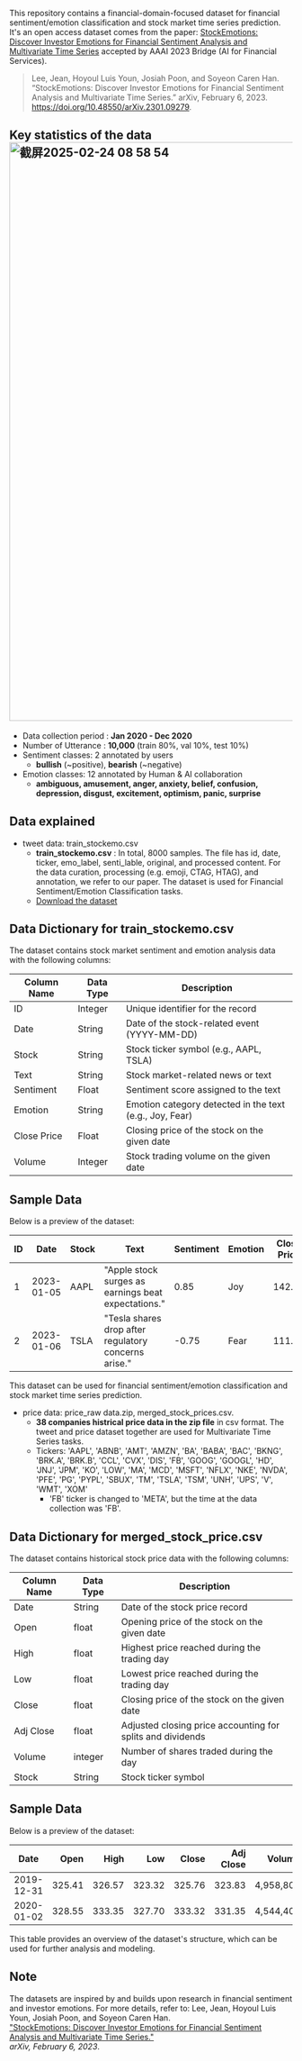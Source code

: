 This repository contains a financial-domain-focused dataset for financial sentiment/emotion classification and stock market time series prediction. It's an open access dataset comes from the paper: [StockEmotions: Discover Investor Emotions for Financial Sentiment Analysis and Multivariate Time Series](https://arxiv.org/abs/2301.09279) accepted by AAAI 2023 Bridge (AI for Financial Services).
> Lee, Jean, Hoyoul Luis Youn, Josiah Poon, and Soyeon Caren Han. “StockEmotions: Discover Investor Emotions for Financial Sentiment Analysis and Multivariate Time Series.” arXiv, February 6, 2023. https://doi.org/10.48550/arXiv.2301.09279.



## Key statistics of the data<img width="1028" alt="截屏2025-02-24 08 58 54" src="https://github.com/user-attachments/assets/f0af49f2-565c-4b17-b457-cb6fbf9683dd" />

- Data collection period : **Jan 2020 - Dec 2020**
- Number of Utterance : **10,000**  (train 80%, val 10%, test 10%)
- Sentiment classes: 2 annotated by users 
    - **bullish** (~positive), **bearish** (~negative)
- Emotion classes: 12 annotated by Human & AI collaboration
    - **ambiguous, amusement, anger, anxiety, belief, confusion, depression, disgust, excitement, optimism, panic, surprise** 

## Data explained
- tweet data: train_stockemo.csv
    - **train_stockemo.csv** : In total, 8000 samples. The file has id, date, ticker, emo_label, senti_lable, original, and processed content. For the data curation, processing (e.g. emoji, CTAG, HTAG), and annotation, we refer to our paper. The dataset is used for Financial Sentiment/Emotion Classification tasks.
    - [Download the dataset](https://github.com/Rising-Stars-by-Sunshine/Yiwei_Zhang_PS2/blob/main/Data/merged_stock_prices.csv)

## Data Dictionary for train_stockemo.csv

The dataset contains stock market sentiment and emotion analysis data with the following columns:

| Column Name  | Data Type  | Description  |
|-------------|------------|-----------------------------------------------|
| ID          | Integer    | Unique identifier for the record |
| Date        | String     | Date of the stock-related event (YYYY-MM-DD) |
| Stock       | String     | Stock ticker symbol (e.g., AAPL, TSLA) |
| Text        | String     | Stock market-related news or text |
| Sentiment   | Float      | Sentiment score assigned to the text |
| Emotion     | String     | Emotion category detected in the text (e.g., Joy, Fear) |
| Close Price | Float      | Closing price of the stock on the given date |
| Volume      | Integer    | Stock trading volume on the given date |

## Sample Data

Below is a preview of the dataset:

| ID | Date       | Stock | Text                                     | Sentiment | Emotion | Close Price | Volume  |
|----|----------- |-------|------------------------------------------|-----------|---------|-------------|---------|
| 1  | 2023-01-05 | AAPL  | "Apple stock surges as earnings beat expectations."  | 0.85      | Joy     | 142.56       | 98,200  |
| 2  | 2023-01-06 | TSLA  | "Tesla shares drop after regulatory concerns arise." | -0.75     | Fear    | 111.23       | 120,500 |

This dataset can be used for financial sentiment/emotion classification and stock market time series prediction.


- price data: price_raw data.zip, merged_stock_prices.csv. 
    - **38 companies histrical price data in the zip file** in csv format. The tweet and price dataset together are used for Multivariate Time Series tasks. 
    - Tickers: 
        'AAPL', 'ABNB', 'AMT', 'AMZN', 'BA', 'BABA', 'BAC', 'BKNG', 'BRK.A', 'BRK.B', 'CCL', 'CVX',
        'DIS', 'FB', 'GOOG', 'GOOGL', 'HD', 'JNJ', 'JPM', 'KO', 'LOW', 'MA', 'MCD', 'MSFT', 'NFLX',
        'NKE', 'NVDA', 'PFE', 'PG', 'PYPL', 'SBUX', 'TM', 'TSLA', 'TSM', 'UNH', 'UPS', 'V', 'WMT', 'XOM'
        - 'FB' ticker is changed to 'META', but the time at the data collection was 'FB'.
## Data Dictionary for merged_stock_price.csv

The dataset contains historical stock price data with the following columns:

| Column Name  | Data Type  | Description  |
|-------------|------------|-----------------------------------------------|
| Date        | String     | Date of the stock price record |
| Open        | float      | Opening price of the stock on the given date |
| High        | float      | Highest price reached during the trading day |
| Low         | float      | Lowest price reached during the trading day |
| Close       | float      | Closing price of the stock on the given date |
| Adj Close   | float      | Adjusted closing price accounting for splits and dividends |
| Volume      | integer    | Number of shares traded during the day |
| Stock       | String     | Stock ticker symbol |

## Sample Data

Below is a preview of the dataset:

| Date       | Open  | High  | Low   | Close | Adj Close | Volume  | Stock |
|------------|------:|------:|------:|------:|----------:|--------:|-------|
| 2019-12-31 | 325.41 | 326.57 | 323.32 | 325.76 | 323.83 | 4,958,800 | BA |
| 2020-01-02 | 328.55 | 333.35 | 327.70 | 333.32 | 331.35 | 4,544,400 | BA |

This table provides an overview of the dataset's structure, which can be used for further analysis and modeling.

## Note

The datasets are inspired by and builds upon research in financial sentiment and investor emotions. For more details, refer to:
Lee, Jean, Hoyoul Luis Youn, Josiah Poon, and Soyeon Caren Han.  
["StockEmotions: Discover Investor Emotions for Financial Sentiment Analysis and Multivariate Time Series."](https://doi.org/10.48550/arXiv.2301.09279)  
*arXiv, February 6, 2023*.

